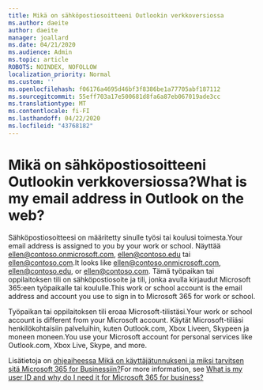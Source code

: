 ```yaml
---
title: Mikä on sähköpostiosoitteeni Outlookin verkkoversiossa
ms.author: daeite
author: daeite
manager: joallard
ms.date: 04/21/2020
ms.audience: Admin
ms.topic: article
ROBOTS: NOINDEX, NOFOLLOW
localization_priority: Normal
ms.custom: ''
ms.openlocfilehash: f06176a4695d46bf3f8386be1a77705abf187112
ms.sourcegitcommit: 55eff703a17e500681d8fa6a87eb067019ade3cc
ms.translationtype: MT
ms.contentlocale: fi-FI
ms.lasthandoff: 04/22/2020
ms.locfileid: "43768182"
---
```

# <a name="what-is-my-email-address-in-outlook-on-the-web"></a><span data-ttu-id="ff145-102">Mikä on sähköpostiosoitteeni Outlookin verkkoversiossa?</span><span class="sxs-lookup"><span data-stu-id="ff145-102">What is my email address in Outlook on the web?</span></span>

<span data-ttu-id="ff145-103">Sähköpostiosoitteesi on määritetty sinulle työsi tai koulusi toimesta.</span><span class="sxs-lookup"><span data-stu-id="ff145-103">Your email address is assigned to you by your work or school.</span></span> <span data-ttu-id="ff145-104">Näyttää ellen@contoso.onmicrosoft.com, ellen@contoso.edu tai ellen@contoso.com.</span><span class="sxs-lookup"><span data-stu-id="ff145-104">It looks like ellen@contoso.onmicrosoft.com, ellen@contoso.edu, or ellen@contoso.com.</span></span> <span data-ttu-id="ff145-105">Tämä työpaikan tai oppilaitoksen tili on sähköpostiosoite ja tili, jonka avulla kirjaudut Microsoft 365:een työpaikalle tai koululle.</span><span class="sxs-lookup"><span data-stu-id="ff145-105">This work or school account is the email address and account you use to sign in to Microsoft 365 for work or school.</span></span>

<span data-ttu-id="ff145-106">Työpaikan tai oppilaitoksen tili eroaa Microsoft-tilistäsi.</span><span class="sxs-lookup"><span data-stu-id="ff145-106">Your work or school account is different from your Microsoft account.</span></span> <span data-ttu-id="ff145-107">Käytät Microsoft-tiliäsi henkilökohtaisiin palveluihin, kuten Outlook.com, Xbox Liveen, Skypeen ja moneen moneen.</span><span class="sxs-lookup"><span data-stu-id="ff145-107">You use your Microsoft account for personal services like Outlook.com, Xbox Live, Skype, and more.</span></span>

<span data-ttu-id="ff145-108">Lisätietoja on [ohjeaiheessa Mikä on käyttäjätunnukseni ja miksi tarvitsen sitä Microsoft 365 for Businessiin?](https://support.office.com/article/37da662b-5da6-4b56-a091-2731b2ecc8b4)</span><span class="sxs-lookup"><span data-stu-id="ff145-108">For more information, see [What is my user ID and why do I need it for Microsoft 365 for business?](https://support.office.com/article/37da662b-5da6-4b56-a091-2731b2ecc8b4)</span></span>